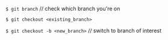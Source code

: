 `$ git branch` // check which branch you're on

`$ git checkout <existing_branch>`

`$ git checkout -b <new_branch>` // switch to branch of interest
